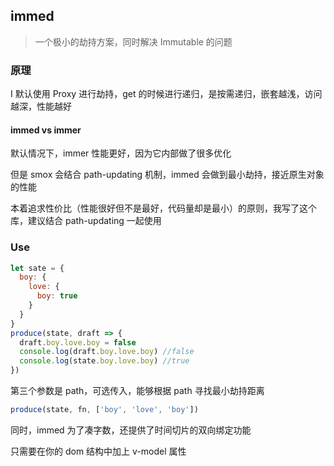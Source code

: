 ## immed

> 一个极小的劫持方案，同时解决 Immutable 的问题

### 原理

Ⅰ 默认使用 Proxy 进行劫持，get 的时候进行递归，是按需递归，嵌套越浅，访问越深，性能越好

#### immed vs immer

默认情况下，immer 性能更好，因为它内部做了很多优化

但是 smox 会结合 path-updating 机制，immed 会做到最小劫持，接近原生对象的性能

本着追求性价比（性能很好但不是最好，代码量却是最小）的原则，我写了这个库，建议结合 path-updating 一起使用

### Use

```javascript
let sate = {
  boy: {
    love: {
      boy: true
    }
  }
}
produce(state, draft => {
  draft.boy.love.boy = false
  console.log(draft.boy.love.boy) //false
  console.log(state.boy.love.boy) //true
})
```

第三个参数是 path，可选传入，能够根据 path 寻找最小劫持距离

```javascript
produce(state, fn, ['boy', 'love', 'boy'])
```

同时，immed 为了凑字数，还提供了时间切片的双向绑定功能

只需要在你的 dom 结构中加上 v-model 属性

```
